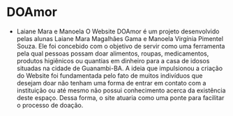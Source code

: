 # DOAmor
- Laiane Mara e Manoela 
O Website DOAmor é um projeto desenvolvido pelas alunas Laiane Mara Magalhães Gama e Manoela Virgínia Pimentel Souza. Ele foi concebido com o objetivo de servir como uma ferramenta pela qual pessoas possam doar alimentos, roupas, medicamentos, produtos higiênicos ou quantias em dinheiro para a casa de idosos situadas na cidade de Guanambi-BA. A ideia que impulsionou a criação do Website foi fundamentada pelo fato de muitos indivíduos que desejam doar não tenham uma forma de entrar em contato com a instituição ou até mesmo não possui conhecimento acerca da existência deste espaço. Dessa forma, o site atuaria como uma ponte para facilitar o processo de doação.
